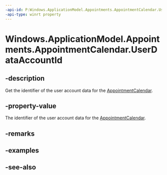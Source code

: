 ----api-id: P:Windows.ApplicationModel.Appointments.AppointmentCalendar.UserDataAccountId
-api-type: winrt property
---<!-- Property syntaxpublic string UserDataAccountId { get; }--># Windows.ApplicationModel.Appointments.AppointmentCalendar.UserDataAccountId## -descriptionGet the identifier of the user account data for the [AppointmentCalendar](appointmentcalendar.md).## -property-valueThe identifier of the user account data for the [AppointmentCalendar](appointmentcalendar.md).## -remarks## -examples## -see-also